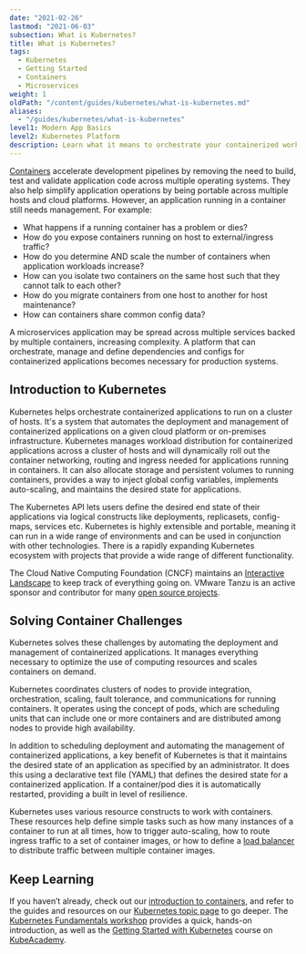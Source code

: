 ```yaml
---
date: "2021-02-26"
lastmod: "2021-06-03"
subsection: What is Kubernetes?
title: What is Kubernetes?
tags:
  - Kubernetes
  - Getting Started
  - Containers
  - Microservices
weight: 1
oldPath: "/content/guides/kubernetes/what-is-kubernetes.md"
aliases:
  - "/guides/kubernetes/what-is-kubernetes"
level1: Modern App Basics
level2: Kubernetes Platform
description: Learn what it means to orchestrate your containerized workloads
---
```


[Containers](https://tanzu.vmware.com/containers) accelerate development pipelines by removing the need to build, test and validate application code across multiple operating systems. They also help simplify application operations by being portable across multiple hosts and cloud platforms. However, an application running in a container still needs management. For example:

- What happens if a running container has a problem or dies?
- How do you expose containers running on host to external/ingress traffic?
- How do you determine AND scale the number of containers when application workloads increase?
- How can you isolate two containers on the same host such that they cannot talk to each other?
- How do you migrate containers from one host to another for host maintenance?
- How can containers share common config data?

A microservices application may be spread across multiple services backed by multiple containers, increasing complexity. A platform that can orchestrate, manage and define dependencies and configs for containerized applications becomes necessary for production systems.

## Introduction to Kubernetes

Kubernetes helps orchestrate containerized applications to run on a cluster of hosts. It's a system that automates the deployment and management of containerized applications on a given cloud platform or on-premises infrastructure. Kubernetes manages workload distribution for containerized applications across a cluster of hosts and will dynamically roll out the container networking, routing and ingress needed for applications running in containers. It can also allocate storage and persistent volumes to running containers, provides a way to inject global config variables, implements auto-scaling, and maintains the desired state for applications.

The Kubernetes API lets users define the desired end state of their applications via logical constructs like deployments, replicasets, config-maps, services etc. Kubernetes is highly extensible and portable, meaning it can run in a wide range of environments and can be used in conjunction with other technologies. There is a rapidly expanding Kubernetes ecosystem with projects that provide a wide range of different functionality.

The Cloud Native Computing Foundation (CNCF) maintains an [Interactive Landscape](https://landscape.cncf.io) to keep track of everything going on. VMware Tanzu is an active sponsor and contributor for many [open source projects](https://tanzu.vmware.com/open-source).

## Solving Container Challenges

Kubernetes solves these challenges by automating the deployment and management of containerized applications. It manages everything necessary to optimize the use of computing resources and scales containers on demand.

Kubernetes coordinates clusters of nodes to provide integration, orchestration, scaling, fault tolerance, and communications for running containers. It operates using the concept of pods, which are scheduling units that can include one or more containers and are distributed among nodes to provide high availability.

In addition to scheduling deployment and automating the management of containerized applications, a key benefit of Kubernetes is that it maintains the desired state of an application as specified by an administrator. It does this using a declarative text file (YAML) that defines the desired state for a containerized application. If a container/pod dies it is automatically restarted, providing a built in level of resilience.

Kubernetes uses various resource constructs to work with containers. These resources help define simple tasks such as how many instances of a container to run at all times, how to trigger auto-scaling, how to route ingress traffic to a set of container images, or how to define a [load balancer](https://tanzu.vmware.com/content/blog/exploring-kube-apiserver-load-balancers-for-on-premises-kubernetes-clusters) to distribute traffic between multiple container images.

## Keep Learning

If you haven’t already, check out our [introduction to containers](/guides/containers/what-are-containers), and refer to the guides and resources on our [Kubernetes topic page](/topics/managing-and-operating-kubernetes) to go deeper. The [Kubernetes Fundamentals workshop](/workshops/lab-k8s-fundamentals/) provides a quick, hands-on introduction, as well as the [Getting Started with Kubernetes](https://kube.academy/courses/getting-started) course on [KubeAcademy](https://kube.academy/).

